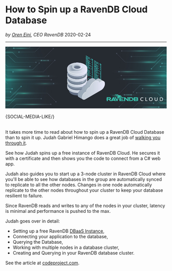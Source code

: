 <h1 class="post-title">How to Spin up a RavenDB Cloud Database<br/></h1>
<div class="post-desc">
    <div class="flex-vertical">
        <span class="post-author"><em>by <a href="mailto:ayende@ayende.com">Oren Eini</a>, CEO RavenDB</em></span>
        <span class="post-date">2020-02-24</span>
    </div>
</div>
<hr class="post-hr">

![How to Spin up a RavenDB Cloud Database](images/codeproject-presents-ravendb-cloud-step-by-step.jpg)

{SOCIAL-MEDIA-LIKE/}

<br/>
It takes more time to read about how to spin up a RavenDB Cloud Database than to spin it up. Judah Gabriel Himango does a great job of <a href="https://www.codeproject.com/Articles/5164620/Getting-Started-with-RavenDB-Cloud-Database" target="_blank">walking you through it</a>.

See how Judah spins up a free instance of RavenDB Cloud. He secures it with a certificate and then shows you the code to connect from a C# web app.

Judah also guides you to start up a 3-node cluster in RavenDB Cloud where you'll be able to see how databases in the group are automatically synced to replicate to all the other nodes. Changes in one node automatically replicate to the other nodes throughout your cluster to keep your database resilient to failure.

Since RavenDB reads and writes to any of the nodes in your cluster, latency is minimal and performance is pushed to the max.

Judah goes over in detail:

* Setting up a free RavenDB [DBaaS Instance](https://ravendb.net/articles/how-ravendb-cloud-dbaas-bolsters-your-price-predictability),
* Connecting your application to the database,
* Querying the Database,
* Working with multiple nodes in a database cluster,
* Creating and Querying in your RavenDB database cluster.

See the article at <a href="https://www.codeproject.com/Articles/5164620/Getting-Started-with-RavenDB-Cloud-Database" target="_blank">codeproject.com</a>.